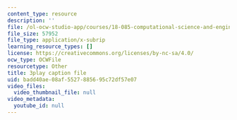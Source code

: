 ```yaml
---
content_type: resource
description: ''
file: /ol-ocw-studio-app/courses/18-085-computational-science-and-engineering-i-fall-2008/badd40ae08af5527885695c72df57e07_aGnegoNe8Xo.vtt
file_size: 57952
file_type: application/x-subrip
learning_resource_types: []
license: https://creativecommons.org/licenses/by-nc-sa/4.0/
ocw_type: OCWFile
resourcetype: Other
title: 3play caption file
uid: badd40ae-08af-5527-8856-95c72df57e07
video_files:
  video_thumbnail_file: null
video_metadata:
  youtube_id: null
---
```

